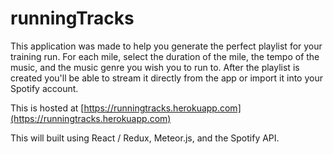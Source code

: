 # runningTracks

This application was made to help you generate the perfect playlist for your training run. For each mile, select the duration of the mile, the tempo of the music, and the music genre you wish you to run to. After the playlist is created you'll be able to stream it directly from the app or import it into your Spotify account.

This is hosted at [https://runningtracks.herokuapp.com](https://runningtracks.herokuapp.com)

This will built using React / Redux, Meteor.js, and the Spotify API.
